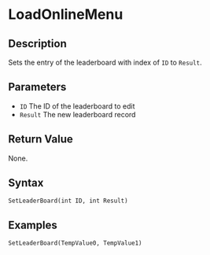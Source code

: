 # LoadOnlineMenu

## Description
Sets the entry of the leaderboard with index of `ID` to `Result`.

## Parameters
- `ID`
The ID of the leaderboard to edit
- `Result`
The new leaderboard record

## Return Value
None.

## Syntax
```
SetLeaderBoard(int ID, int Result)
```

## Examples
```
SetLeaderBoard(TempValue0, TempValue1)
```